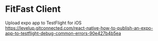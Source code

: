 # FitFast Client

Upload expo app to TestFlight for iOS
https://levelup.gitconnected.com/react-native-how-to-publish-an-expo-app-to-testflight-debug-common-errors-90e427b4b5ea

